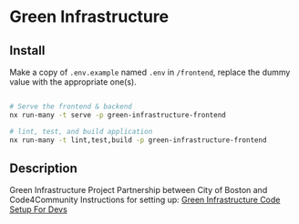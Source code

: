 # Green Infrastructure

## Install

Make a copy of `.env.example` named `.env` in `/frontend`, replace the dummy value with the appropriate one(s).

```sh

# Serve the frontend & backend
nx run-many -t serve -p green-infrastructure-frontend

# lint, test, and build application
nx run-many -t lint,test,build -p green-infrastructure-frontend

```

## Description

Green Infrastructure Project
Partnership between City of Boston and Code4Community
Instructions for setting up: [Green Infrastructure Code Setup For Devs](https://docs.google.com/document/d/10LV7hz-glBXmkGO-UsQZzUD-1uI_uH48flXqTvHF0uk/edit)